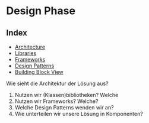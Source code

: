 # Design Phase

## Index

- [Architecture](/Pages/3Design/3.1.0Architecture.md)
- [Libraries](/Pages/3Design/3.2.0Libraries.md)
- [Frameworks](/Pages/3Design/3.3.0Frameworks.md)
- [Design Patterns](/Pages/3Design/3.4.0DesignPatterns.md)
- [Building Block View](/Pages/3Design/3.5.0BuildingBlockView.md)






Wie sieht die Architektur der Lösung aus?
1. Nutzen wir (Klassen)bibliotheken? Welche
2. Nutzen wir Frameworks? Welche?
3. Welche Design Patterns wenden wir an?
4. Wie unterteilen wir unsere Lösung in Komponenten?

